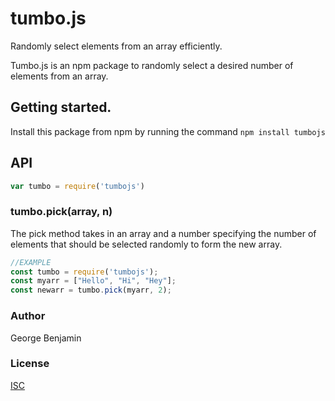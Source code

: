 # tumbo.js
Randomly select elements from an array efficiently.

Tumbo.js is an npm package to randomly select a desired number of elements from an array.

## Getting started.
Install this package from npm by running the command `npm install tumbojs`

## API
```js
var tumbo = require('tumbojs')
```

### tumbo.pick(array, n)
The pick method takes in an array and a number specifying the number of elements that should be selected randomly to form the new array.

```js
//EXAMPLE
const tumbo = require('tumbojs');
const myarr = ["Hello", "Hi", "Hey"];
const newarr = tumbo.pick(myarr, 2);

```

### Author
George Benjamin

### License
[ISC](https://opensource.org/licenses/ISC)
